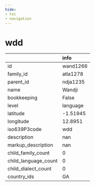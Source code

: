 ```yaml
---
hide:
- toc
- navigation
---
```

# wdd
|                      | info     |
|:---------------------|:---------|
| id                   | wand1266 |
| family_id            | atla1278 |
| parent_id            | ndja1235 |
| name                 | Wandji   |
| bookkeeping          | False    |
| level                | language |
| latitude             | -1.51945 |
| longitude            | 12.8951  |
| iso639P3code         | wdd      |
| description          | nan      |
| markup_description   | nan      |
| child_family_count   | 0        |
| child_language_count | 0        |
| child_dialect_count  | 0        |
| country_ids          | GA       |